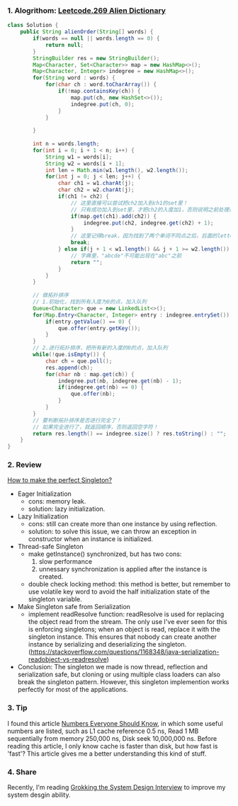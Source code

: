 ### 1. Alogrithom: [Leetcode.269 Alien Dictionary](https://leetcode.com/problems/two-sum/description/)

```Java
class Solution {
    public String alienOrder(String[] words) {
        if(words == null || words.length == 0) {
            return null;
        }
        StringBuilder res = new StringBuilder();
        Map<Character, Set<Character>> map = new HashMap<>();
        Map<Character, Integer> indegree = new HashMap<>();
        for(String word : words) {
            for(char ch : word.toCharArray()) {
                if(!map.containsKey(ch)) {
                    map.put(ch, new HashSet<>());
                    indegree.put(ch, 0);
                }
            }
            
        }
        
        int n = words.length;
        for(int i = 0; i + 1 < n; i++) {
            String w1 = words[i];
            String w2 = words[i + 1];
            int len = Math.min(w1.length(), w2.length());
            for(int j = 0; j < len; j++) {
                char ch1 = w1.charAt(j);
                char ch2 = w2.charAt(j);
                if(ch1 != ch2) {
                    // 这里直接可以尝试把ch2加入到ch1的set里！
                    // 只有成功加入到set里，才把ch2的入度加1，否则说明之前处理过ch1->ch2这条边
                    if(map.get(ch1).add(ch2)) {
                        indegree.put(ch2, indegree.get(ch2) + 1);
                    }
                    // 这里记得break，因为找到了两个单词不同点之后，后面的letter就与顺序无关了！
                    break;
                } else if(j + 1 < w1.length() && j + 1 >= w2.length()) {
                    // 字典里，"abcde"不可能出现在"abc"之前
                    return "";
                }
            }
        }
               
        // 做拓扑排序
        // 1.初始化，找到所有入度为0的点，加入队列
        Queue<Character> que = new LinkedList<>();
        for(Map.Entry<Character, Integer> entry : indegree.entrySet()) {
            if(entry.getValue() == 0) {
                que.offer(entry.getKey());
            }
        }
        // 2.进行拓扑排序，把所有新的入度的0的点，加入队列
        while(!que.isEmpty()) {
            char ch = que.poll();
            res.append(ch);
            for(char nb : map.get(ch)) {
                indegree.put(nb, indegree.get(nb) - 1);
                if(indegree.get(nb) == 0) {
                    que.offer(nb);
                }
            }
        }
        // 要判断拓扑排序是否进行完全了！
        // 如果完全进行了，就返回顺序，否则返回空字符！
        return res.length() == indegree.size() ? res.toString() : "";
    }
}
```

### 2. Review

[How to make the perfect Singleton?](https://medium.com/exploring-code/how-to-make-the-perfect-singleton-de6b951dfdb0)

- Eager Initialization
	- cons: memory leak.
	- solution: lazy initialization.
- Lazy Initialization
	- cons: still can create more than one instance by using reflection. 
	- solution: to solve this issue, we can throw an exception in constructor when an instance is initialized.
- Thread-safe Singleton
	- make getInstance() synchronized, but has two cons:
		1. slow performance
		2. 	unnessary synchronization is applied after the instance is created.
	- double check locking method: this method is better, but remember to use volatile key word to avoid the half initialization state of the singleton variable.
- Make Singleton safe from Serialization
	- implement readResolve function: readResolve is used for replacing the object read from the stream. The only use I've ever seen for this is enforcing singletons; when an object is read, replace it with the singleton instance. This ensures that nobody can create another instance by serializing and deserializing the singleton.(https://stackoverflow.com/questions/1168348/java-serialization-readobject-vs-readresolve)
- Conclusion: The singleton we made is now thread, reflection and serialization safe, but cloning or using multiple class loaders can also break the singleton pattern. However, this singleton implemention works perfectly for most of the applications.

### 3. Tip
I found this article [Numbers Everyone Should Know](http://highscalability.com/blog/2009/2/18/numbers-everyone-should-know.html), in which some useful numbers are listed, such as L1 cache reference 0.5 ns, Read 1 MB sequentially from memory 250,000 ns, Disk seek 10,000,000 ns. Before reading this article, I only know cache is faster than disk, but how fast is 'fast'? This article gives me a better understanding this kind of stuff.


### 4. Share
Recently, I'm reading [Grokking the System Design Interview](https://www.educative.io/collection/5668639101419520/5649050225344512) to improve my system desgin ability.<br/>
